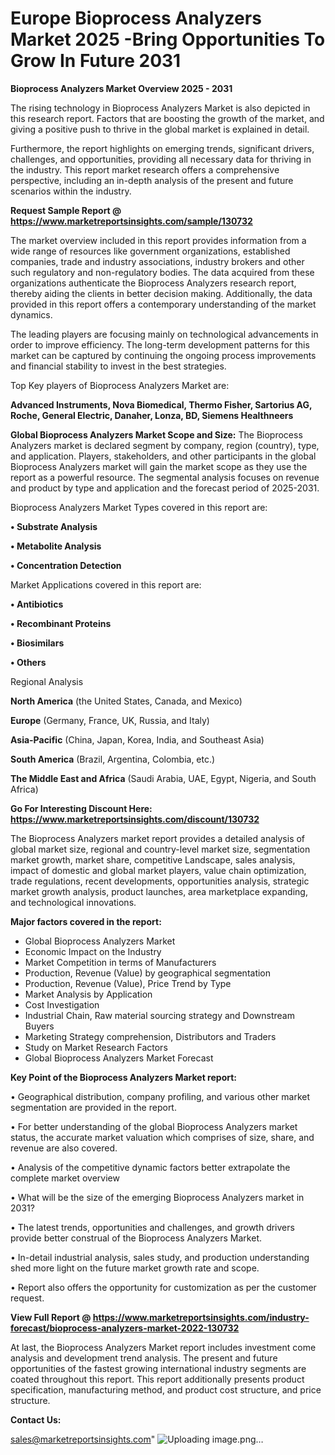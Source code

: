 # Europe Bioprocess Analyzers Market 2025 -Bring Opportunities To Grow In Future 2031

<Strong> Bioprocess Analyzers Market Overview 2025 - 2031</strong>

The rising technology in Bioprocess Analyzers Market is also depicted in this research report. Factors that are boosting the growth of the market, and giving a positive push to thrive in the global market is explained in detail.

Furthermore, the report highlights on emerging trends, significant drivers, challenges, and opportunities, providing all necessary data for thriving in the industry. This report market research offers a comprehensive perspective, including an in-depth analysis of the present and future scenarios within the industry.

<strong>Request Sample Report @ <a href=https://www.marketreportsinsights.com/sample/130732>https://www.marketreportsinsights.com/sample/130732</a></strong>

The market overview included in this report provides information from a wide range of resources like government organizations, established companies, trade and industry associations, industry brokers and other such regulatory and non-regulatory bodies. The data acquired from these organizations authenticate the Bioprocess Analyzers research report, thereby aiding the clients in better decision making. Additionally, the data provided in this report offers a contemporary understanding of the market dynamics.

The leading players are focusing mainly on technological advancements in order to improve efficiency. The long-term development patterns for this market can be captured by continuing the ongoing process improvements and financial stability to invest in the best strategies.

Top Key players of Bioprocess Analyzers Market are:

<strong>Advanced Instruments, Nova Biomedical, Thermo Fisher, Sartorius AG, Roche, General Electric, Danaher, Lonza, BD, Siemens Healthneers</strong>

<strong><b>Global Bioprocess Analyzers Market Scope and Size:</b></strong>
The Bioprocess Analyzers market is declared segment by company, region (country), type, and application. Players, stakeholders, and other participants in the global Bioprocess Analyzers market will gain the market scope as they use the report as a powerful resource. The segmental analysis focuses on revenue and product by type and application and the forecast period of 2025-2031.

Bioprocess Analyzers Market Types covered in this report are:

<strong>• Substrate Analysis

• Metabolite Analysis

• Concentration Detection</strong>

Market Applications covered in this report are:

<strong>• Antibiotics

• Recombinant Proteins

• Biosimilars

• Others</strong> 

Regional Analysis

<strong>North America</strong> (the United States, Canada, and Mexico)

<strong>Europe</strong> (Germany, France, UK, Russia, and Italy)

<strong>Asia-Pacific</strong> (China, Japan, Korea, India, and Southeast Asia)

<strong>South America</strong> (Brazil, Argentina, Colombia, etc.)

<strong>The Middle East and Africa</strong> (Saudi Arabia, UAE, Egypt, Nigeria, and South Africa)

<strong>Go For Interesting Discount Here: <a href=https://www.marketreportsinsights.com/discount/130732>https://www.marketreportsinsights.com/discount/130732</a></strong>

The Bioprocess Analyzers market report provides a detailed analysis of global market size, regional and country-level market size, segmentation market growth, market share, competitive Landscape, sales analysis, impact of domestic and global market players, value chain optimization, trade regulations, recent developments, opportunities analysis, strategic market growth analysis, product launches, area marketplace expanding, and technological innovations.

<strong><b>Major factors covered in the report:</b></strong>
<ul>
  <li>Global Bioprocess Analyzers Market </li>
  <li>Economic Impact on the Industry</li>
  <li>Market Competition in terms of Manufacturers</li>
  <li>Production, Revenue (Value) by geographical segmentation</li>
  <li>Production, Revenue (Value), Price Trend by Type</li>
  <li>Market Analysis by Application</li>
  <li>Cost Investigation</li>
  <li>Industrial Chain, Raw material sourcing strategy and Downstream Buyers</li>
  <li>Marketing Strategy comprehension, Distributors and Traders</li>
  <li>Study on Market Research Factors</li>
  <li>Global Bioprocess Analyzers Market Forecast</li>
</ul>

<strong><b>Key Point of the Bioprocess Analyzers Market report:</b></strong>

• Geographical distribution, company profiling, and various other market segmentation are provided in the report.

• For better understanding of the global Bioprocess Analyzers market status, the accurate market valuation which comprises of size, share, and revenue are also covered.

• Analysis of the competitive dynamic factors better extrapolate the complete market overview

• What will be the size of the emerging Bioprocess Analyzers market in 2031?

• The latest trends, opportunities and challenges, and growth drivers provide better construal of the Bioprocess Analyzers Market.

• In-detail industrial analysis, sales study, and production understanding shed more light on the future market growth rate and scope.

• Report also offers the opportunity for customization as per the customer request.

<strong><b>View Full Report @ <a href=https://www.marketreportsinsights.com/industry-forecast/bioprocess-analyzers-market-2022-130732>https://www.marketreportsinsights.com/industry-forecast/bioprocess-analyzers-market-2022-130732</a></b></strong>


At last, the Bioprocess Analyzers Market report includes investment come analysis and development trend analysis. The present and future opportunities of the fastest growing international industry segments are coated throughout this report. This report additionally presents product specification, manufacturing method, and product cost structure, and price structure.

<strong>Contact Us:</strong>

sales@marketreportsinsights.com"
![Uploading image.png…]()
